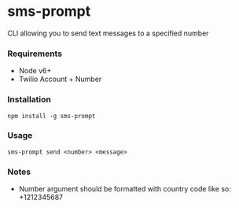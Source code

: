 # sms-prompt
CLI allowing you to send text messages to a specified number

### Requirements
- Node v6+
- Twilio Account + Number

### Installation
```
npm install -g sms-prompt
```

### Usage
```
sms-prompt send <number> <message> 
```

### Notes
- Number argument should be formatted with country code like so: +1212345687
